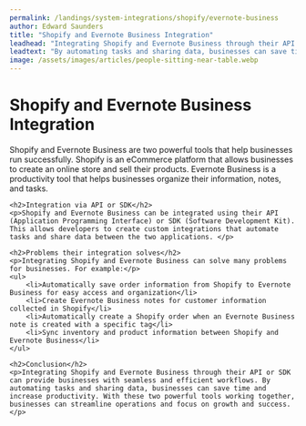 ```yaml
---
permalink: /landings/system-integrations/shopify/evernote-business
author: Edward Saunders
title: "Shopify and Evernote Business Integration"
leadhead: "Integrating Shopify and Evernote Business through their API or SDK can provide businesses with seamless and efficient workflows"
leadtext: "By automating tasks and sharing data, businesses can save time and increase productivity. With these two powerful tools working together, businesses can streamline operations and focus on growth and success."
image: /assets/images/articles/people-sitting-near-table.webp
---
```

<div class="arttext">	<h1>Shopify and Evernote Business Integration</h1>
	<p>Shopify and Evernote Business are two powerful tools that help businesses run successfully. Shopify is an eCommerce platform that allows businesses to create an online store and sell their products. Evernote Business is a productivity tool that helps businesses organize their information, notes, and tasks. </p>
	
	<h2>Integration via API or SDK</h2>
	<p>Shopify and Evernote Business can be integrated using their API (Application Programming Interface) or SDK (Software Development Kit). This allows developers to create custom integrations that automate tasks and share data between the two applications. </p>
	
	<h2>Problems their integration solves</h2>
	<p>Integrating Shopify and Evernote Business can solve many problems for businesses. For example:</p>
	<ul>
		<li>Automatically save order information from Shopify to Evernote Business for easy access and organization</li>
		<li>Create Evernote Business notes for customer information collected in Shopify</li>
		<li>Automatically create a Shopify order when an Evernote Business note is created with a specific tag</li>
		<li>Sync inventory and product information between Shopify and Evernote Business</li>
	</ul>
	
	<h2>Conclusion</h2>
	<p>Integrating Shopify and Evernote Business through their API or SDK can provide businesses with seamless and efficient workflows. By automating tasks and sharing data, businesses can save time and increase productivity. With these two powerful tools working together, businesses can streamline operations and focus on growth and success. </p>
</div>